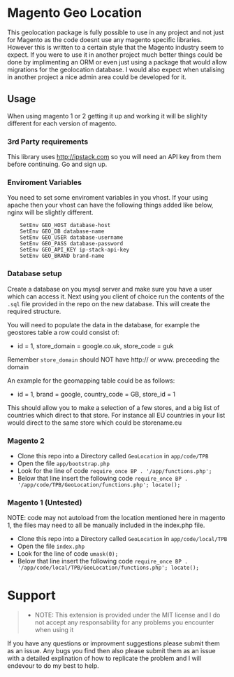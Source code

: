 # Magento Geo Location

This geolocation package is fully possible to use in any project and not just for Magento as the code doesnt use any magento specific libraries. However this is written to a certain style that the Magento industry seem to expect. If you were to use it in another project much better things could be done by implimenting an ORM or even just using a package that would allow migrations for the geolocation database. I would also expect when utalising in another project a nice admin area could be developed for it.

## Usage

When using magento 1 or 2 getting it up and working it will be slighlty different for each version of magento.

### 3rd Party requirements

This library uses http://ipstack.com so you will need an API key from them before continuing. Go and sign up.

### Enviroment Variables

You need to set some enviroment variables in you vhost. If your using apache then your vhost can have the following things added like below, nginx will be slightly different.

```
    SetEnv GEO_HOST database-host
    SetEnv GEO_DB database-name
    SetEnv GEO_USER database-username
    SetEnv GEO_PASS database-password
    SetEnv GEO_API_KEY ip-stack-api-key
    SetEnv GEO_BRAND brand-name
```

### Database setup

Create a database on you mysql server and make sure you have a user which can access it. Next using you client of choice run the contents of the ```.sql``` file provided in the repo on the new database. This will create the required structure.

You will need to populate the data in the database, for example the geostores table a row could consist of:

- id = 1, store_domain = google.co.uk, store_code = guk

Remember ```store_domain``` should NOT have http:// or www. preceeding the domain

An example for the geomapping table could be as follows:

- id = 1, brand = google, country_code = GB, store_id = 1

This should allow you to make a selection of a few stores, and a big list of countries which direct to that store. For instance all EU countries in your list would direct to the same store which could be storename.eu

### Magento 2

- Clone this repo into a Directory called ```GeoLocation``` in ```app/code/TPB``` 
- Open the file ```app/bootstrap.php```
- Look for the line of code ```require_once BP . '/app/functions.php';```
- Below that line insert the following code ```require_once BP . '/app/code/TPB/GeoLocation/functions.php'; locate();```

### Magento 1 (Untested)

NOTE: code may not autoload from the location mentioned here in magento 1, the files may need to all be manually included in the index.php file.

- Clone this repo into a Directory called ```GeoLocation``` in ```app/code/local/TPB``` 
- Open the file ```index.php```
- Look for the line of code ```umask(0);```
- Below that line insert the following code ```require_once BP . '/app/code/local/TPB/GeoLocation/functions.php'; locate();```

# Support

> - NOTE: This extension is provided under the MIT license and I do not accept any responsability for any problems you encounter when using it

If you have any questions or improvment suggestions please submit them as an issue. Any bugs you find then also please submit them as an issue with a detailed explination of how to replicate the problem and I will endevour to do my best to help.